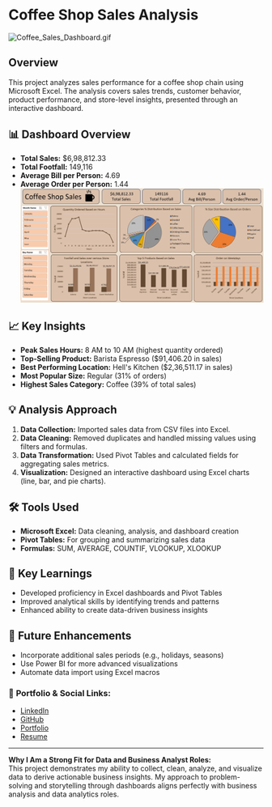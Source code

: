 # Coffee Shop Sales Analysis
![Coffee_Sales_Dashboard.gif](https://github.com/twaran1998/Coffee_Sales_Excel_Data_Analyst/blob/main/Resources/Coffee_Sales_Dashboard.gif)

## Overview  
This project analyzes sales performance for a coffee shop chain using Microsoft Excel. The analysis covers sales trends, customer behavior, product performance, and store-level insights, presented through an interactive dashboard.

## 📊 Dashboard Overview  
- **Total Sales:** $6,98,812.33  
- **Total Footfall:** 149,116  
- **Average Bill per Person:** 4.69  
- **Average Order per Person:** 1.44  
![Coffee Shop Sales Dashboard](Coffee%20Shop%20Sales%20-%20Dashboard.png)

## 📈 Key Insights  
- **Peak Sales Hours:** 8 AM to 10 AM (highest quantity ordered)  
- **Top-Selling Product:** Barista Espresso ($91,406.20 in sales)  
- **Best Performing Location:** Hell's Kitchen ($2,36,511.17 in sales)  
- **Most Popular Size:** Regular (31% of orders)  
- **Highest Sales Category:** Coffee (39% of total sales)  

## 💡 Analysis Approach  
1. **Data Collection:** Imported sales data from CSV files into Excel.  
2. **Data Cleaning:** Removed duplicates and handled missing values using filters and formulas.  
3. **Data Transformation:** Used Pivot Tables and calculated fields for aggregating sales metrics.  
4. **Visualization:** Designed an interactive dashboard using Excel charts (line, bar, and pie charts).  

## 🛠️ Tools Used  
- **Microsoft Excel:** Data cleaning, analysis, and dashboard creation  
- **Pivot Tables:** For grouping and summarizing sales data  
- **Formulas:** SUM, AVERAGE, COUNTIF, VLOOKUP, XLOOKUP

## 📝 Key Learnings  
- Developed proficiency in Excel dashboards and Pivot Tables  
- Improved analytical skills by identifying trends and patterns  
- Enhanced ability to create data-driven business insights  

## 🚀 Future Enhancements  
- Incorporate additional sales periods (e.g., holidays, seasons)  
- Use Power BI for more advanced visualizations  
- Automate data import using Excel macros  

### 🔗 **Portfolio & Social Links:**  
- [LinkedIn](https://www.linkedin.com/in/twaransahai/)  
- [GitHub](https://github.com/twaran1998)  
- [Portfolio](https://twaransahai-portfolio-ts.netlify.app/)
- [Resume](https://twaransahai-portfolio-ts.netlify.app/assets/resume/Business_Analyst_Resume.pdf) 

---
**Why I Am a Strong Fit for Data and Business Analyst Roles:**  
This project demonstrates my ability to collect, clean, analyze, and visualize data to derive actionable business insights. My approach to problem-solving and storytelling through dashboards aligns perfectly with business analysis and data analytics roles.

